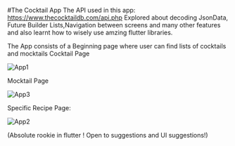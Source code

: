 
#The Cocktail App
The API used in this app: https://www.thecocktaildb.com/api.php
Explored about decoding JsonData, Future Builder Lists,Navigation between screens and many other features and also learnt how to wisely use amzing flutter libraries.

The App consists of a Beginning page where user can find lists of cocktails and mocktails
Cocktail Page

![App1](https://user-images.githubusercontent.com/79126939/143086853-fcac1e49-9fcd-45b1-aba5-ebad4b91ae80.png)

Mocktail Page

![App3](https://user-images.githubusercontent.com/79126939/143087360-9e53fc5b-950a-4637-bddf-75d8971ba622.png)

Specific Recipe Page:

![App2](https://user-images.githubusercontent.com/79126939/143087403-ad9a6e5f-67f5-464c-95ff-d801c46a4358.png)

(Absolute rookie in flutter ! Open to suggestions and UI suggestions!)
